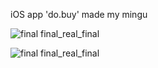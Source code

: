 iOS app 'do.buy' made my mingu

![final final_real_final](https://user-images.githubusercontent.com/58521437/84049845-e6075080-a9e7-11ea-9b62-ae2b8866370e.png)

![final final_real_final](https://user-images.githubusercontent.com/58521437/84049845-e6075080-a9e7-11ea-9b62-ae2b8866370e.png)

